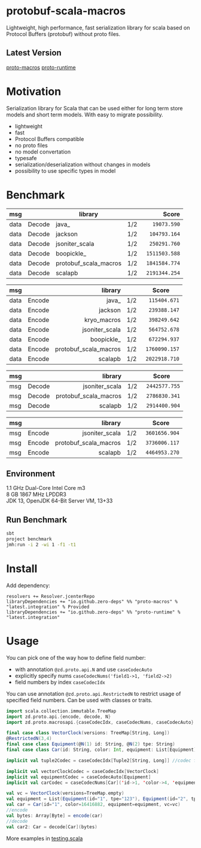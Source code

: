 # protobuf-scala-macros

Lightweight, high performance, fast serialization library for scala based on Protocol Buffers (protobuf) without proto files.

## Latest Version

[proto-macros](https://bintray.com/zero-deps/maven/proto-macros/_latestVersion)
[proto-runtime](https://bintray.com/zero-deps/maven/proto-runtime/_latestVersion)

# Motivation

Serialization library for Scala that can be used either for long term store models and short term models.
With easy to migrate possibility.

- lightweight
- fast
- Protocol Buffers compatible
- no proto files
- no model convertation
- typesafe
- serialization/deserialization without changes in models
- possibility to use specific types in model

# Benchmark

 msg |        | library                |     | Score
---- | ------ | ---------------------- | --- | -------------:
data | Decode | java_                  | 1/2 | `   19073.590`
data | Decode | jackson                | 1/2 | `  104793.164`
data | Decode | jsoniter_scala         | 1/2 | `  250291.760`
data | Decode | boopickle_             | 1/2 | ` 1511503.588`
data | Decode | protobuf_scala_macros  | 1/2 | ` 1841584.774`
data | Decode | scalapb                | 1/2 | ` 2191344.254`

 msg |        | library                |     | Score
---- | ------ | ----------------------:| ---:| -------------
data | Encode | java_                  | 1/2 | `  115404.671`
data | Encode | jackson                | 1/2 | `  239388.147`
data | Encode | kryo_macros            | 1/2 | `  398249.642`
data | Encode | jsoniter_scala         | 1/2 | `  564752.678`
data | Encode | boopickle_             | 1/2 | `  672294.937`
data | Encode | protobuf_scala_macros  | 1/2 | ` 1760090.157`
data | Encode | scalapb                | 1/2 | ` 2022918.710`

 msg |        | library                |     | Score
---- | ------ | ----------------------:| ---:| -------------
msg  | Decode | jsoniter_scala         | 1/2 | ` 2442577.755`
msg  | Decode | protobuf_scala_macros  | 1/2 | ` 2786830.341`
msg  | Decode | scalapb                | 1/2 | ` 2914400.904`

 msg |        | library                |     | Score
---- | ------ | ----------------------:| ---:| -------------
msg  | Encode | jsoniter_scala         | 1/2 | ` 3601656.904`
msg  | Encode | protobuf_scala_macros  | 1/2 | ` 3736006.117`
msg  | Encode | scalapb                | 1/2 | ` 4464953.270`

## Environment

1.1 GHz Dual-Core Intel Core m3 \
8 GB 1867 MHz LPDDR3 \
JDK 13, OpenJDK 64-Bit Server VM, 13+33

## Run Benchmark

```bash
sbt
project benchmark
jmh:run -i 2 -wi 1 -f1 -t1
```

# Install

Add dependency:
```
resolvers += Resolver.jcenterRepo
libraryDependencies += "io.github.zero-deps" %% "proto-macros" % "latest.integration" % Provided
libraryDependencies += "io.github.zero-deps" %% "proto-runtime" % "latest.integration"
```

# Usage

You can pick one of the way how to define field number:
- with annotation `@zd.proto.api.N` and use `caseCodecAuto`
- explicitly specify nums `caseCodecNums('field1->1, 'field2->2)`
- field numbers by index `caseCodecIdx`

You can use annotation `@zd.proto.api.RestrictedN` to restrict usage of specified field numbers. Can be used with classes or traits.

```scala
import scala.collection.immutable.TreeMap
import zd.proto.api.{encode, decode, N}
import zd.proto.macrosapi.{caseCodecIdx, caseCodecNums, caseCodecAuto}

final case class VectorClock(versions: TreeMap[String, Long])
@RestrictedN(3,4)
final case class Equipment(@N(1) id: String, @N(2) tpe: String)
final case class Car(id: String, color: Int, equipment: List[Equipment], vc: VectorClock)

implicit val tuple2Codec = caseCodecIdx[Tuple2[String, Long]] //codec for TreeMap[String, Long]

implicit val vectorClockCodec = caseCodecIdx[VectorClock]
implicit val equipmentCodec = caseCodecAuto[Equipment]
implicit val carCodec = caseCodecNums[Car]('id->1, 'color->4, 'equipment->2, 'vc->3)

val vc = VectorClock(versions=TreeMap.empty)
val equipment = List(Equipment(id="1", tpe="123"), Equipment(id="2", tpe="456"))
val car = Car(id="1", color=16416882, equipment=equipment, vc=vc)
//encode
val bytes: Array[Byte] = encode(car)
//decode
val car2: Car = decode[Car](bytes)
```

More examples in [testing.scala](src/test/scala/testing.scala)
